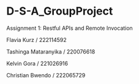 # D-S-A_GroupProject
Assignment 1: Restful APIs and Remote Invocation

Flavia Kurz / 222114592

Tashinga Mataranyika / 220076618

Kelvin Gora / 221026916

Christian Bwendo / 222065729
